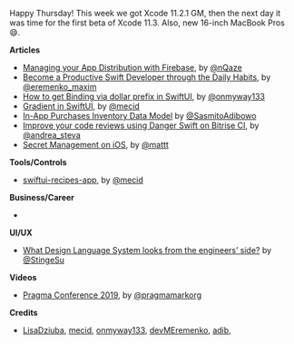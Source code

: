 Happy Thursday! This week we got Xcode 11.2.1 GM, then the next day it was time for the first beta of Xcode 11.3. Also, new 16-inch MacBook Pros 😄.

**Articles**

* [Managing your App Distribution with Firebase](https://medium.com/flawless-app-stories/managing-your-app-distribution-using-firebase-b0e0178eedb), by [@nQaze](https://twitter.com/nQaze)
* [Become a Productive Swift Developer through the Daily Habits](https://maximeremenko.com/how-improve-software-engineering-skills-swift), by [@eremenko_maxim](https://twitter.com/eremenko_maxim)
* [How to get Binding via dollar prefix in SwiftUI](https://onmyway133.github.io/blog/How-to-get-Binding-via-dollar-prefix-in-SwiftUI/), by [@onmyway133](https://twitter.com/onmyway133)
* [Gradient in SwiftUI](https://swiftwithmajid.com/2019/11/13/gradient-in-swiftui/), by [@mecid](https://twitter.com/mecid)
* [In-App Purchases Inventory Data Model](https://cutecoder.org/programming/modeling-in-app-purchase-inventory/) by [@SasmitoAdibowo](https://twitter.com/SasmitoAdibowo)
* [Improve your code reviews using Danger Swift on Bitrise CI](https://medium.com/@andr3a88/improve-your-code-reviews-using-danger-swift-on-bitrise-ci-e05c90a03244), by [@andrea_steva](https://twitter.com/andrea_steva)
* [Secret Management on iOS](https://nshipster.com/secrets/), by [@mattt](https://twitter.com/mattt)

**Tools/Controls**

* [swiftui-recipes-app](https://github.com/mecid/swiftui-recipes-app/), by [@mecid](https://twitter.com/mecid)

**Business/Career**

*

**UI/UX**

* [What Design Language System looks from the engineers’ side?](https://medium.com/@sting.su/what-design-language-system-looks-from-the-engineers-side-54f8e2f0ec1e) by [@StingeSu](https://twitter.com/StingeSu)

**Videos**

* [Pragma Conference 2019](https://www.youtube.com/playlist?list=PLAVm70iJlMussetgTInUWGthl0LZ78MOT), by [@pragmamarkorg](https://twitter.com/pragmamarkorg)

**Credits**

* [LisaDziuba](https://github.com/LisaDziuba), [mecid](https://github.com/mecid), [onmyway133](https://github.com/onmyway133), [devMEremenko](https://github.com/devMEremenko/), [adib](https://github.com/adib/), 
